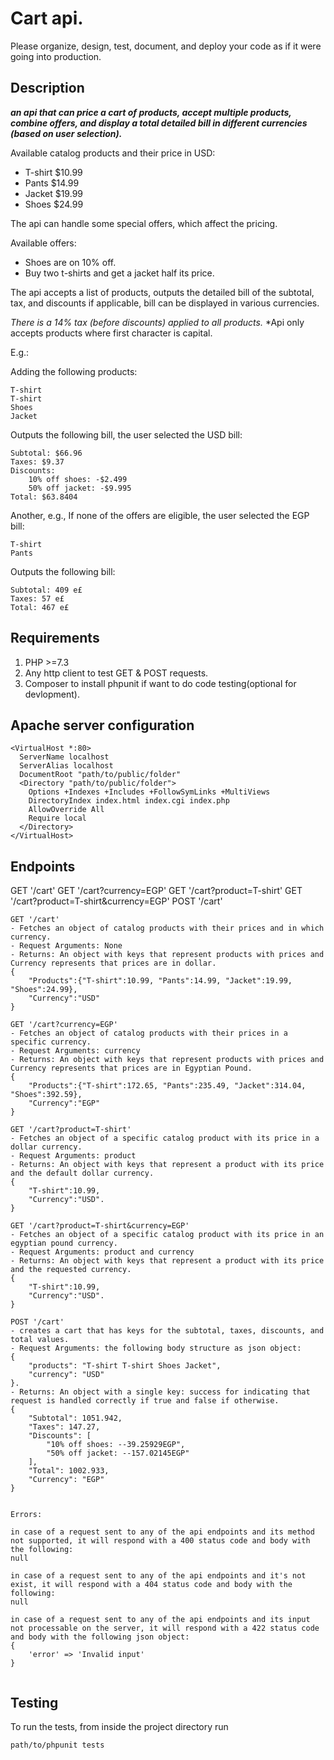 # Cart api.
Please organize, design, test, document, and deploy your code as if it were
going into production.

## Description

***an api that can price a cart of products, accept multiple products, combine offers, and display a total detailed bill in different currencies (based on user selection).***

Available catalog products and their price in USD:

* T-shirt $10.99
* Pants $14.99
* Jacket $19.99
* Shoes $24.99

The api can handle some special offers, which affect the pricing.

Available offers:

* Shoes are on 10% off.
* Buy two t-shirts and get a jacket half its price.

The api accepts a list of products, outputs the detailed bill of the subtotal, tax, and discounts if applicable, bill can be displayed in various currencies.

*There is a 14% tax (before discounts) applied to all products.*
*Api only accepts products where first character is capital.

E.g.:

Adding the following products:

```
T-shirt
T-shirt
Shoes
Jacket
```

Outputs the following bill, the user selected the USD bill:

```
Subtotal: $66.96
Taxes: $9.37
Discounts:
	10% off shoes: -$2.499
	50% off jacket: -$9.995
Total: $63.8404
```

Another, e.g., If none of the offers are eligible, the user selected the EGP bill:

```
T-shirt
Pants
```

Outputs the following bill:

```
Subtotal: 409 e£
Taxes: 57 e£
Total: 467 e£
```
  
## Requirements
1. PHP >=7.3
1. Any http client to test GET & POST requests.
1. Composer to install phpunit if want to do code testing(optional for devlopment).
  

## Apache server configuration
```
<VirtualHost *:80>
  ServerName localhost
  ServerAlias localhost
  DocumentRoot "path/to/public/folder"
  <Directory "path/to/public/folder">
    Options +Indexes +Includes +FollowSymLinks +MultiViews
    DirectoryIndex index.html index.cgi index.php
    AllowOverride All
    Require local
  </Directory>
</VirtualHost>
```

## Endpoints
GET '/cart'
GET '/cart?currency=EGP'
GET '/cart?product=T-shirt'
GET '/cart?product=T-shirt&currency=EGP'
POST '/cart'

```
GET '/cart'
- Fetches an object of catalog products with their prices and in which currency.
- Request Arguments: None
- Returns: An object with keys that represent products with prices and Currency represents that prices are in dollar.
{
	"Products":{"T-shirt":10.99, "Pants":14.99, "Jacket":19.99, "Shoes":24.99}, 
	"Currency":"USD"
}

GET '/cart?currency=EGP'
- Fetches an object of catalog products with their prices in a specific currency.
- Request Arguments: currency
- Returns: An object with keys that represent products with prices and Currency represents that prices are in Egyptian Pound.
{
	"Products":{"T-shirt":172.65, "Pants":235.49, "Jacket":314.04, "Shoes":392.59}, 
	"Currency":"EGP"
}

GET '/cart?product=T-shirt'
- Fetches an object of a specific catalog product with its price in a dollar currency.
- Request Arguments: product
- Returns: An object with keys that represent a product with its price and the default dollar currency.
{
	"T-shirt":10.99,
	"Currency":"USD".
}

GET '/cart?product=T-shirt&currency=EGP'
- Fetches an object of a specific catalog product with its price in an egyptian pound currency.
- Request Arguments: product and currency
- Returns: An object with keys that represent a product with its price and the requested currency.
{
	"T-shirt":10.99,
	"Currency":"USD".
}

POST '/cart'
- creates a cart that has keys for the subtotal, taxes, discounts, and total values.
- Request Arguments: the following body structure as json object: 
{ 
	"products": "T-shirt T-shirt Shoes Jacket",
	"currency": "USD"
}.
- Returns: An object with a single key: success for indicating that request is handled correctly if true and false if otherwise.
{
    "Subtotal": 1051.942,
    "Taxes": 147.27,
    "Discounts": [
        "10% off shoes: --39.25929EGP",
        "50% off jacket: --157.02145EGP"
    ],
    "Total": 1002.933,
    "Currency": "EGP"
}


Errors:

in case of a request sent to any of the api endpoints and its method not supported, it will respond with a 400 status code and body with the following:
null

in case of a request sent to any of the api endpoints and it's not exist, it will respond with a 404 status code and body with the following:
null

in case of a request sent to any of the api endpoints and its input not processable on the server, it will respond with a 422 status code and body with the following json object:
{
	'error' => 'Invalid input'
}


```



## Testing
To run the tests, from inside the project directory run
```
path/to/phpunit tests

```
